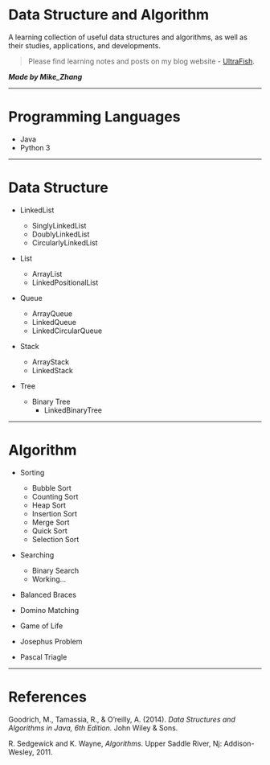# Data Structure and Algorithm

A learning collection of useful data structures and algorithms, as well as their studies, applications, and developments.

> Please find learning notes and posts on my blog website - [UltraFish](https://ultrafish.io).

***Made by Mike_Zhang***

---

# Programming Languages
- Java
- Python 3

---

# Data Structure

- LinkedList
  - SinglyLinkedList
  - DoublyLinkedList
  - CircularlyLinkedList
  
- List
  - ArrayList
  - LinkedPositionalList 

- Queue
  - ArrayQueue
  - LinkedQueue
  - LinkedCircularQueue

- Stack
  - ArrayStack
  - LinkedStack

- Tree
  - Binary Tree
    - LinkedBinaryTree

---

# Algorithm

- Sorting
  - Bubble Sort
  - Counting Sort
  - Heap Sort
  - Insertion Sort
  - Merge Sort
  - Quick Sort
  - Selection Sort

- Searching
  - Binary Search
  - Working...

- Balanced Braces
- Domino Matching
- Game of Life
- Josephus Problem
- Pascal Triagle

---

# References

Goodrich, M., Tamassia, R., & O’reilly, A. (2014). *Data Structures and Algorithms in Java, 6th Edition.* John Wiley & Sons.

R. Sedgewick and K. Wayne, *Algorithms*. Upper Saddle River, Nj: Addison-Wesley, 2011.
